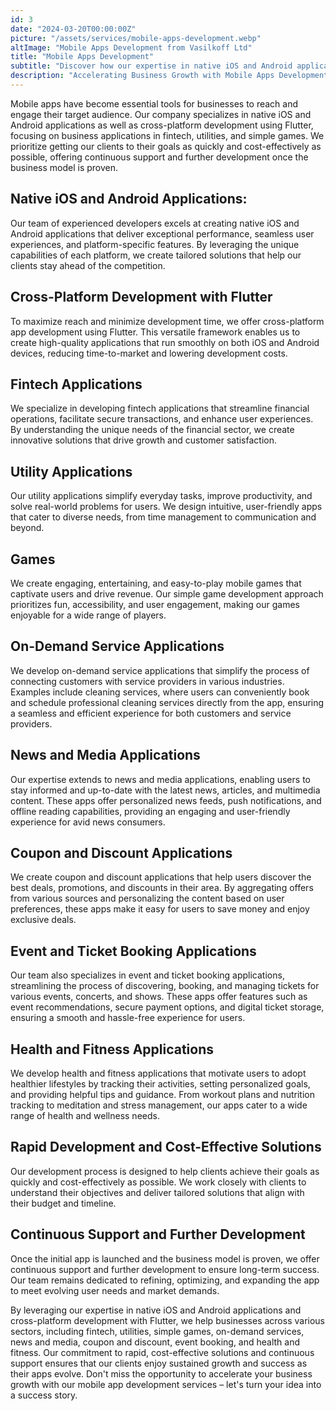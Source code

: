 ```yaml
---
id: 3
date: "2024-03-20T00:00:00Z"
picture: "/assets/services/mobile-apps-development.webp"
altImage: "Mobile Apps Development from Vasilkoff Ltd"
title: "Mobile Apps Development"
subtitle: "Discover how our expertise in native iOS and Android applications and cross-platform development using Flutter can drive success in fintech, utilities, and games"
description: "Accelerating Business Growth with Mobile Apps Development: From Idea to Success"
---
```

Mobile apps have become essential tools for businesses to reach and engage their target audience. Our company specializes in native iOS and Android applications as well as cross-platform development using Flutter, focusing on business applications in fintech, utilities, and simple games. We prioritize getting our clients to their goals as quickly and cost-effectively as possible, offering continuous support and further development once the business model is proven.

## Native iOS and Android Applications:
Our team of experienced developers excels at creating native iOS and Android applications that deliver exceptional performance, seamless user experiences, and platform-specific features. By leveraging the unique capabilities of each platform, we create tailored solutions that help our clients stay ahead of the competition.

## Cross-Platform Development with Flutter
To maximize reach and minimize development time, we offer cross-platform app development using Flutter. This versatile framework enables us to create high-quality applications that run smoothly on both iOS and Android devices, reducing time-to-market and lowering development costs.

## Fintech Applications
We specialize in developing fintech applications that streamline financial operations, facilitate secure transactions, and enhance user experiences. By understanding the unique needs of the financial sector, we create innovative solutions that drive growth and customer satisfaction.

## Utility Applications
Our utility applications simplify everyday tasks, improve productivity, and solve real-world problems for users. We design intuitive, user-friendly apps that cater to diverse needs, from time management to communication and beyond.

## Games
We create engaging, entertaining, and easy-to-play mobile games that captivate users and drive revenue. Our simple game development approach prioritizes fun, accessibility, and user engagement, making our games enjoyable for a wide range of players.

## On-Demand Service Applications
We develop on-demand service applications that simplify the process of connecting customers with service providers in various industries. Examples include cleaning services, where users can conveniently book and schedule professional cleaning services directly from the app, ensuring a seamless and efficient experience for both customers and service providers.

## News and Media Applications
Our expertise extends to news and media applications, enabling users to stay informed and up-to-date with the latest news, articles, and multimedia content. These apps offer personalized news feeds, push notifications, and offline reading capabilities, providing an engaging and user-friendly experience for avid news consumers.

## Coupon and Discount Applications
We create coupon and discount applications that help users discover the best deals, promotions, and discounts in their area. By aggregating offers from various sources and personalizing the content based on user preferences, these apps make it easy for users to save money and enjoy exclusive deals.

## Event and Ticket Booking Applications
Our team also specializes in event and ticket booking applications, streamlining the process of discovering, booking, and managing tickets for various events, concerts, and shows. These apps offer features such as event recommendations, secure payment options, and digital ticket storage, ensuring a smooth and hassle-free experience for users.

## Health and Fitness Applications
We develop health and fitness applications that motivate users to adopt healthier lifestyles by tracking their activities, setting personalized goals, and providing helpful tips and guidance. From workout plans and nutrition tracking to meditation and stress management, our apps cater to a wide range of health and wellness needs.

## Rapid Development and Cost-Effective Solutions
Our development process is designed to help clients achieve their goals as quickly and cost-effectively as possible. We work closely with clients to understand their objectives and deliver tailored solutions that align with their budget and timeline.

## Continuous Support and Further Development
Once the initial app is launched and the business model is proven, we offer continuous support and further development to ensure long-term success. Our team remains dedicated to refining, optimizing, and expanding the app to meet evolving user needs and market demands.

By leveraging our expertise in native iOS and Android applications and cross-platform development with Flutter, we help businesses across various sectors, including fintech, utilities, simple games, on-demand services, news and media, coupon and discount, event booking, and health and fitness. Our commitment to rapid, cost-effective solutions and continuous support ensures that our clients enjoy sustained growth and success as their apps evolve. Don't miss the opportunity to accelerate your business growth with our mobile app development services – let's turn your idea into a success story.
